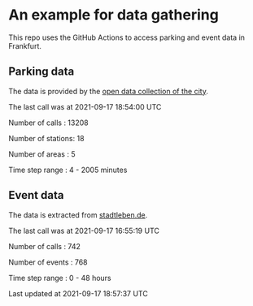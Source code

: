 # An example for data gathering

This repo uses the GitHub Actions to access parking and event data in Frankfurt.

## Parking data
The data is provided by the [open data collection of the city](https://www.offenedaten.frankfurt.de/).

The last call was at 2021-09-17 18:54:00 UTC

Number of calls   : 13208

Number of stations:    18

Number of areas   :     5

Time step range   :     4 -  2005 minutes


## Event data
The data is extracted from [stadtleben.de](https://stadtleben.de/frankfurt/).

The last call was at 2021-09-17 16:55:19 UTC

Number of calls   : 742

Number of events  : 768

Time step range   :   0 -  48 hours


Last updated at 2021-09-17 18:57:37 UTC
